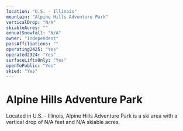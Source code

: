 ```yaml
---
location: "U.S. - Illinois"
mountain: "Alpine Hills Adventure Park"
verticalDrop: "N/A"
skiableAcres: ""
annualSnowfall: "N/A"
owner: "Independent"
passAffiliations: ""
operating2425: "Yes"
operated2324: "Yes"
surfaceLiftsOnly: "Yes"
openToPublic: "Yes"
skied: "Yes"
---
```


# Alpine Hills Adventure Park

Located in U.S. - Illinois, Alpine Hills Adventure Park is a ski area with a vertical drop of N/A feet and N/A skiable acres.